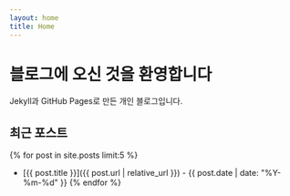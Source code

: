 ```yaml
---
layout: home
title: Home
---
```


# 블로그에 오신 것을 환영합니다

Jekyll과 GitHub Pages로 만든 개인 블로그입니다.

## 최근 포스트

{% for post in site.posts limit:5 %}
  - [{{ post.title }}]({{ post.url | relative_url }}) - {{ post.date | date: "%Y-%m-%d" }}
{% endfor %} 